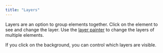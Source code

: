 ```yaml
---
title: "Layers"
---
```


Layers are an option to group elements together. Click on the element to see and change the layer. Use the [layer painter](painters/layers.md) to change the layers of multiple elements.

If you click on the background, you can control which layers are visible.
